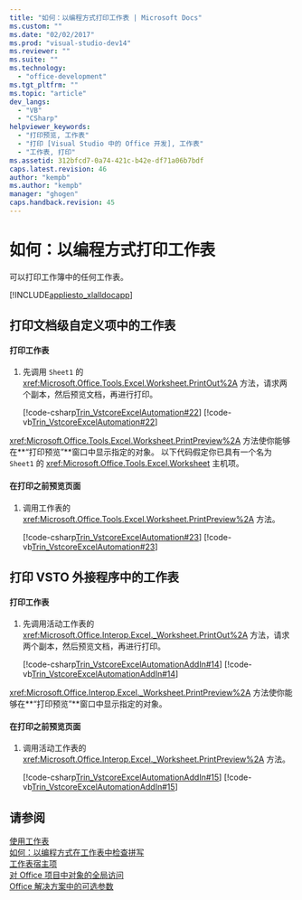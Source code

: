 ```yaml
---
title: "如何：以编程方式打印工作表 | Microsoft Docs"
ms.custom: ""
ms.date: "02/02/2017"
ms.prod: "visual-studio-dev14"
ms.reviewer: ""
ms.suite: ""
ms.technology: 
  - "office-development"
ms.tgt_pltfrm: ""
ms.topic: "article"
dev_langs: 
  - "VB"
  - "CSharp"
helpviewer_keywords: 
  - "打印预览, 工作表"
  - "打印 [Visual Studio 中的 Office 开发], 工作表"
  - "工作表, 打印"
ms.assetid: 312bfcd7-0a74-421c-b42e-df71a06b7bdf
caps.latest.revision: 46
author: "kempb"
ms.author: "kempb"
manager: "ghogen"
caps.handback.revision: 45
---
```

# 如何：以编程方式打印工作表
  可以打印工作簿中的任何工作表。  
  
 [!INCLUDE[appliesto_xlalldocapp](../vsto/includes/appliesto-xlalldocapp-md.md)]  
  
## 打印文档级自定义项中的工作表  
  
#### 打印工作表  
  
1.  先调用 `Sheet1` 的 <xref:Microsoft.Office.Tools.Excel.Worksheet.PrintOut%2A> 方法，请求两个副本，然后预览文档，再进行打印。  
  
     [!code-csharp[Trin_VstcoreExcelAutomation#22](../snippets/csharp/VS_Snippets_OfficeSP/Trin_VstcoreExcelAutomation/CS/Sheet1.cs#22)]
     [!code-vb[Trin_VstcoreExcelAutomation#22](../snippets/visualbasic/VS_Snippets_OfficeSP/Trin_VstcoreExcelAutomation/VB/Sheet1.vb#22)]  
  
 <xref:Microsoft.Office.Tools.Excel.Worksheet.PrintPreview%2A> 方法使你能够在**“打印预览”**窗口中显示指定的对象。  以下代码假定你已具有一个名为 `Sheet1` 的 <xref:Microsoft.Office.Tools.Excel.Worksheet> 主机项。  
  
#### 在打印之前预览页面  
  
1.  调用工作表的 <xref:Microsoft.Office.Tools.Excel.Worksheet.PrintPreview%2A> 方法。  
  
     [!code-csharp[Trin_VstcoreExcelAutomation#23](../snippets/csharp/VS_Snippets_OfficeSP/Trin_VstcoreExcelAutomation/CS/Sheet1.cs#23)]
     [!code-vb[Trin_VstcoreExcelAutomation#23](../snippets/visualbasic/VS_Snippets_OfficeSP/Trin_VstcoreExcelAutomation/VB/Sheet1.vb#23)]  
  
## 打印 VSTO 外接程序中的工作表  
  
#### 打印工作表  
  
1.  先调用活动工作表的 <xref:Microsoft.Office.Interop.Excel._Worksheet.PrintOut%2A> 方法，请求两个副本，然后预览文档，再进行打印。  
  
     [!code-csharp[Trin_VstcoreExcelAutomationAddIn#14](../snippets/csharp/VS_Snippets_OfficeSP/Trin_VstcoreExcelAutomationAddIn/CS/ThisAddIn.cs#14)]
     [!code-vb[Trin_VstcoreExcelAutomationAddIn#14](../snippets/visualbasic/VS_Snippets_OfficeSP/Trin_VstcoreExcelAutomationAddIn/VB/ThisAddIn.vb#14)]  
  
 <xref:Microsoft.Office.Interop.Excel._Worksheet.PrintPreview%2A> 方法使你能够在**“打印预览”**窗口中显示指定的对象。  
  
#### 在打印之前预览页面  
  
1.  调用活动工作表的 <xref:Microsoft.Office.Interop.Excel._Worksheet.PrintPreview%2A> 方法。  
  
     [!code-csharp[Trin_VstcoreExcelAutomationAddIn#15](../snippets/csharp/VS_Snippets_OfficeSP/Trin_VstcoreExcelAutomationAddIn/CS/ThisAddIn.cs#15)]
     [!code-vb[Trin_VstcoreExcelAutomationAddIn#15](../snippets/visualbasic/VS_Snippets_OfficeSP/Trin_VstcoreExcelAutomationAddIn/VB/ThisAddIn.vb#15)]  
  
## 请参阅  
 [使用工作表](../vsto/working-with-worksheets.md)   
 [如何：以编程方式在工作表中检查拼写](../vsto/how-to-programmatically-check-spelling-in-worksheets.md)   
 [工作表宿主项](../vsto/worksheet-host-item.md)   
 [对 Office 项目中对象的全局访问](../vsto/global-access-to-objects-in-office-projects.md)   
 [Office 解决方案中的可选参数](../vsto/optional-parameters-in-office-solutions.md)  
  
  